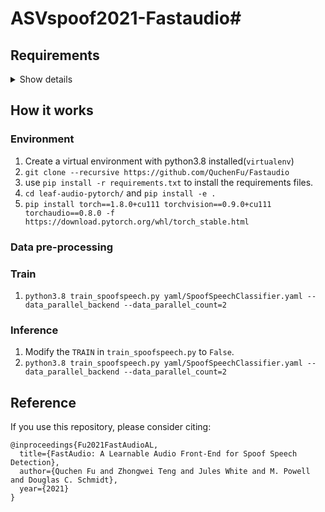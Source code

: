 # ASVspoof2021-Fastaudio#


[ASVspoof 2021 challenge]: https://www.asvspoof.org
[Magnum Research Group]:https://www.magnum.io
[Institute for Software Integrated Systems]:https://www.isis.vanderbilt.edu
[leaderboard]: https://competitions.codalab.org/competitions/32343#results

## Requirements
<details><summary>Show details</summary>
<p>

* speechbrain==0.5.7
* pandas
* wandb
* torch==1.8.0+cu111
* torchaudio==0.8.0

</p>
</details>

## How it works

### Environment
1. Create a virtual environment with python3.8 installed(`virtualenv`)
2. ``git clone --recursive https://github.com/QuchenFu/Fastaudio``
3. use `pip install -r requirements.txt` to install the requirements files.
4. ``cd leaf-audio-pytorch/`` and ``pip install -e .``
5. ``pip install torch==1.8.0+cu111 torchvision==0.9.0+cu111 torchaudio==0.8.0 -f https://download.pytorch.org/whl/torch_stable.html``

### Data pre-processing
<!-- 1. Run `python3 main.py --mode preprocess --data_dir src/data --data_file nl2bash-data.json` and `cd src/model && onmt_build_vocab -config nl2cmd.yaml -n_sample 10347 --src_vocab_threshold 2 --tgt_vocab_threshold 2` to process raw data.
2. You can also download the Original raw data [here](https://ibm.ent.box.com/v/nl2bash-data) -->


### Train
1. ``python3.8 train_spoofspeech.py yaml/SpoofSpeechClassifier.yaml --data_parallel_backend --data_parallel_count=2``


### Inference
1. Modify the `TRAIN` in `train_spoofspeech.py` to `False`.
2. ``python3.8 train_spoofspeech.py yaml/SpoofSpeechClassifier.yaml --data_parallel_backend --data_parallel_count=2``

## Reference
If you use this repository, please consider citing:

```
@inproceedings{Fu2021FastAudioAL,
  title={FastAudio: A Learnable Audio Front-End for Spoof Speech Detection},
  author={Quchen Fu and Zhongwei Teng and Jules White and M. Powell and Douglas C. Schmidt},
  year={2021}
}
```